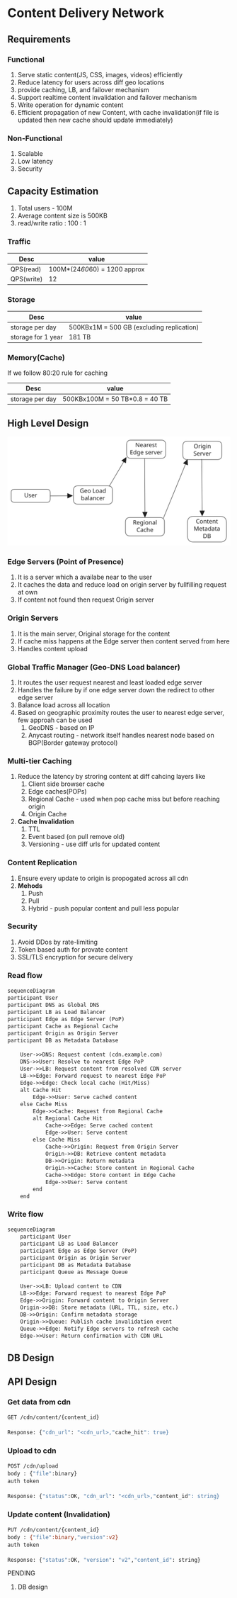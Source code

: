 # Content Delivery Network

## Requirements

### Functional

1. Serve static content(JS, CSS, images, videos) efficiently
2. Reduce latency for users across diff geo locations
3. provide caching, LB, and failover mechanism
4. Support realtime content invalidation and failover mechanism
5. Write operation for dynamic content
6. Efficient propagation of new Content, with cache invalidation(if file is updated then new cache should update immediately)

### Non-Functional

1. Scalable
2. Low latency
3. Security

## Capacity Estimation

1. Total users - 100M
2. Average content size is 500KB
3. read/write ratio : 100 : 1

### Traffic

| Desc       | value                          |
| ---------- | ------------------------------ |
| QPS(read)  | 100M\*(24*60*60) = 1200 approx |
| QPS(write) | 12                             |

### Storage

| Desc               | value                                     |
| ------------------ | ----------------------------------------- |
| storage per day    | 500KBx1M = 500 GB (excluding replication) |
| storage for 1 year | 181 TB                                    |

### Memory(Cache)

If we follow 80:20 rule for caching

| Desc            | value                           |
| --------------- | ------------------------------- |
| storage per day | 500KBx100M = 50 TB\*0.8 = 40 TB |

## High Level Design

<p align="center">
   <img src="./images/cdn/hld.svg" />
</p>

### Edge Servers (Point of Presence)

1. It is a server which a availabe near to the user
2. It caches the data and reduce load on origin server by fullfilling request at own
3. If content not found then request Origin server

### Origin Servers

1. It is the main server, Original storage for the content
2. If cache miss happens at the Edge server then content served from here
3. Handles content upload

### Global Traffic Manager (Geo-DNS Load balancer)

1. It routes the user request nearest and least loaded edge server
2. Handles the failure by if one edge server down the redirect to other edge server
3. Balance load across all location
4. Based on geographic proximity routes the user to nearest edge server, few approah can be used
   1. GeoDNS - based on IP
   2. Anycast routing - network itself handles nearest node based on BGP(Border gateway protocol)

### Multi-tier Caching

1. Reduce the latency by stroring content at diff cahcing layers like
   1. Client side browser cache
   2. Edge caches(POPs)
   3. Regional Cache - used when pop cache miss but before reaching origin
   4. Origin Cache
2. **Cache Invalidation**
   1. TTL
   2. Event based (on pull remove old)
   3. Versioning - use diff urls for updated content

### Content Replication

1. Ensure every update to origin is propogated across all cdn
2. **Mehods**
   1. Push
   2. Pull
   3. Hybrid - push popular content and pull less popular

### Security

1. Avoid DDos by rate-limiting
2. Token based auth for provate content
3. SSL/TLS encryption for secure delivery

### Read flow

```mermaid
sequenceDiagram
participant User
participant DNS as Global DNS
participant LB as Load Balancer
participant Edge as Edge Server (PoP)
participant Cache as Regional Cache
participant Origin as Origin Server
participant DB as Metadata Database

    User->>DNS: Request content (cdn.example.com)
    DNS->>User: Resolve to nearest Edge PoP
    User->>LB: Request content from resolved CDN server
    LB->>Edge: Forward request to nearest Edge PoP
    Edge->>Edge: Check local cache (Hit/Miss)
    alt Cache Hit
        Edge->>User: Serve cached content
    else Cache Miss
        Edge->>Cache: Request from Regional Cache
        alt Regional Cache Hit
            Cache->>Edge: Serve cached content
            Edge->>User: Serve content
        else Cache Miss
            Cache->>Origin: Request from Origin Server
            Origin->>DB: Retrieve content metadata
            DB->>Origin: Return metadata
            Origin->>Cache: Store content in Regional Cache
            Cache->>Edge: Store content in Edge Cache
            Edge->>User: Serve content
        end
    end
```

### Write flow

```mermaid
sequenceDiagram
    participant User
    participant LB as Load Balancer
    participant Edge as Edge Server (PoP)
    participant Origin as Origin Server
    participant DB as Metadata Database
    participant Queue as Message Queue

    User->>LB: Upload content to CDN
    LB->>Edge: Forward request to nearest Edge PoP
    Edge->>Origin: Forward content to Origin Server
    Origin->>DB: Store metadata (URL, TTL, size, etc.)
    DB->>Origin: Confirm metadata storage
    Origin->>Queue: Publish cache invalidation event
    Queue->>Edge: Notify Edge servers to refresh cache
    Edge->>User: Return confirmation with CDN URL
```

## DB Design

## API Design

### Get data from cdn

```sh
GET /cdn/content/{content_id}

Response: {"cdn_url": "<cdn_url>,"cache_hit": true}

```

### Upload to cdn

```sh
POST /cdn/upload
body : {"file":binary}
auth token

Response: {"status":OK, "cdn_url": "<cdn_url>,"content_id": string}

```

### Update content (Invalidation)

```sh
PUT /cdn/content/{content_id}
body : {"file":binary,"version":v2}
auth token

Response: {"status":OK, "version": "v2","content_id": string}

```

PENDING

1. DB design
